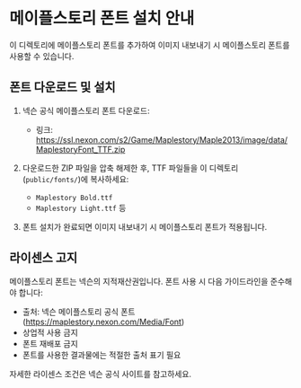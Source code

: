 # 메이플스토리 폰트 설치 안내

이 디렉토리에 메이플스토리 폰트를 추가하여 이미지 내보내기 시 메이플스토리 폰트를 사용할 수 있습니다.

## 폰트 다운로드 및 설치

1. 넥슨 공식 메이플스토리 폰트 다운로드:
   - 링크: https://ssl.nexon.com/s2/Game/Maplestory/Maple2013/image/data/MaplestoryFont_TTF.zip

2. 다운로드한 ZIP 파일을 압축 해제한 후, TTF 파일들을 이 디렉토리(`public/fonts/`)에 복사하세요:
   - `Maplestory Bold.ttf`
   - `Maplestory Light.ttf` 등

3. 폰트 설치가 완료되면 이미지 내보내기 시 메이플스토리 폰트가 적용됩니다.

## 라이센스 고지

메이플스토리 폰트는 넥슨의 지적재산권입니다. 폰트 사용 시 다음 가이드라인을 준수해야 합니다:

- 출처: 넥슨 메이플스토리 공식 폰트 (https://maplestory.nexon.com/Media/Font)
- 상업적 사용 금지
- 폰트 재배포 금지
- 폰트를 사용한 결과물에는 적절한 출처 표기 필요

자세한 라이센스 조건은 넥슨 공식 사이트를 참고하세요.